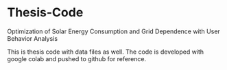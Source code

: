# Thesis-Code
Optimization of Solar Energy Consumption and Grid Dependence with User Behavior Analysis

This is thesis code with data files as well. The code is developed with google colab and pushed to github for reference.
